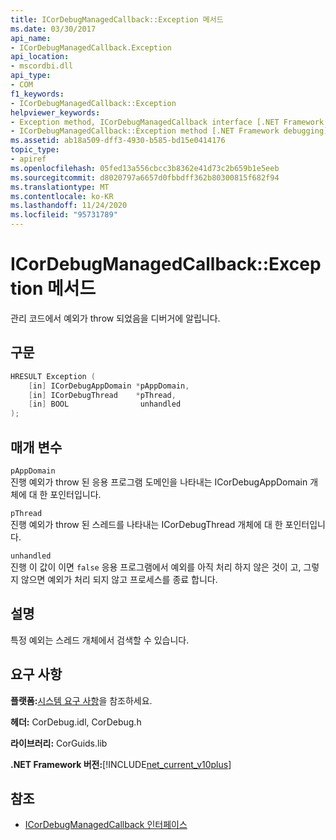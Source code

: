 ```yaml
---
title: ICorDebugManagedCallback::Exception 메서드
ms.date: 03/30/2017
api_name:
- ICorDebugManagedCallback.Exception
api_location:
- mscordbi.dll
api_type:
- COM
f1_keywords:
- ICorDebugManagedCallback::Exception
helpviewer_keywords:
- Exception method, ICorDebugManagedCallback interface [.NET Framework debugging]
- ICorDebugManagedCallback::Exception method [.NET Framework debugging]
ms.assetid: ab18a509-dff3-4930-b585-bd15e0414176
topic_type:
- apiref
ms.openlocfilehash: 05fed13a556cbcc3b8362e41d73c2b659b1e5eeb
ms.sourcegitcommit: d8020797a6657d0fbbdff362b80300815f682f94
ms.translationtype: MT
ms.contentlocale: ko-KR
ms.lasthandoff: 11/24/2020
ms.locfileid: "95731789"
---
```

# <a name="icordebugmanagedcallbackexception-method"></a>ICorDebugManagedCallback::Exception 메서드

관리 코드에서 예외가 throw 되었음을 디버거에 알립니다.  
  
## <a name="syntax"></a>구문  
  
```cpp  
HRESULT Exception (  
    [in] ICorDebugAppDomain *pAppDomain,  
    [in] ICorDebugThread    *pThread,  
    [in] BOOL                unhandled  
);  
```  
  
## <a name="parameters"></a>매개 변수  

 `pAppDomain`  
 진행 예외가 throw 된 응용 프로그램 도메인을 나타내는 ICorDebugAppDomain 개체에 대 한 포인터입니다.  
  
 `pThread`  
 진행 예외가 throw 된 스레드를 나타내는 ICorDebugThread 개체에 대 한 포인터입니다.  
  
 `unhandled`  
 진행 이 값이 이면 `false` 응용 프로그램에서 예외를 아직 처리 하지 않은 것이 고, 그렇지 않으면 예외가 처리 되지 않고 프로세스를 종료 합니다.  
  
## <a name="remarks"></a>설명  

 특정 예외는 스레드 개체에서 검색할 수 있습니다.  
  
## <a name="requirements"></a>요구 사항  

 **플랫폼:**[시스템 요구 사항](../../get-started/system-requirements.md)을 참조하세요.  
  
 **헤더:** CorDebug.idl, CorDebug.h  
  
 **라이브러리:** CorGuids.lib  
  
 **.NET Framework 버전:**[!INCLUDE[net_current_v10plus](../../../../includes/net-current-v10plus-md.md)]  
  
## <a name="see-also"></a>참조

- [ICorDebugManagedCallback 인터페이스](icordebugmanagedcallback-interface.md)
